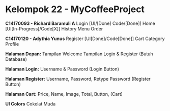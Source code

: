 # Kelompok 22 - MyCoffeeProject

**C14170093 - Richard Baramuli A**
Login [UI/[Done] Code/[Done]]
Home [UI[In-Progress]/Code[X]]
History
Menu
Order

**C14170120 - Adythia Yunus**
Register [UI[Done]/Code[Done]]
Cart
Category
Profile

**Halaman Depan:**
Tampilan Welcome
Tampilan Login & Register (Butuh Database)

**Halaman Login:**
Username & Password (Login Button)

**Halaman Register:**
Username, Password, Retype Password (Register Button)

**Halaman Cart:**
Price, Name, Image, Total, Button, (Cart)

**UI Colors**
Cokelat Muda
